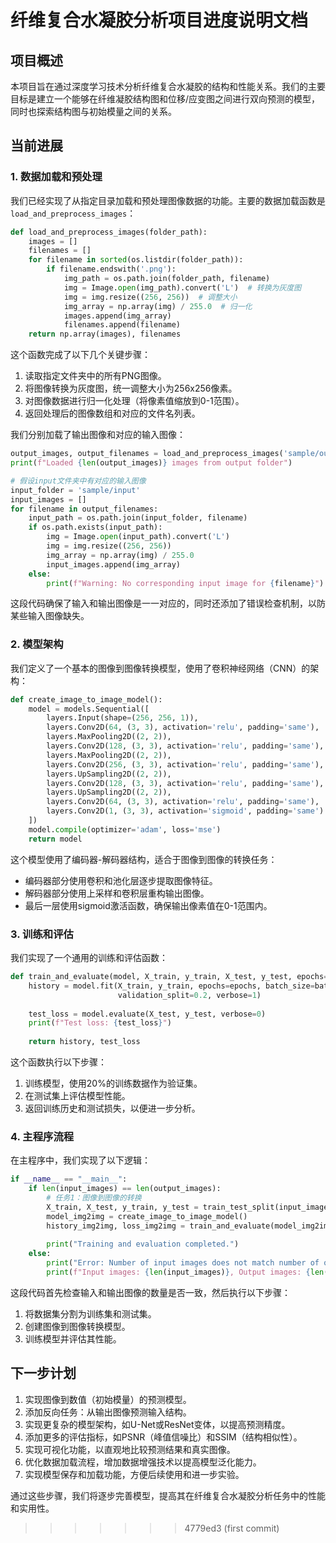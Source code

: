 # 纤维复合水凝胶分析项目进度说明文档

## 项目概述

本项目旨在通过深度学习技术分析纤维复合水凝胶的结构和性能关系。我们的主要目标是建立一个能够在纤维凝胶结构图和位移/应变图之间进行双向预测的模型，同时也探索结构图与初始模量之间的关系。

## 当前进展

### 1. 数据加载和预处理

我们已经实现了从指定目录加载和预处理图像数据的功能。主要的数据加载函数是`load_and_preprocess_images`：

```python
def load_and_preprocess_images(folder_path):
    images = []
    filenames = []
    for filename in sorted(os.listdir(folder_path)):
        if filename.endswith('.png'):
            img_path = os.path.join(folder_path, filename)
            img = Image.open(img_path).convert('L')  # 转换为灰度图
            img = img.resize((256, 256))  # 调整大小
            img_array = np.array(img) / 255.0  # 归一化
            images.append(img_array)
            filenames.append(filename)
    return np.array(images), filenames
```

这个函数完成了以下几个关键步骤：
1. 读取指定文件夹中的所有PNG图像。
2. 将图像转换为灰度图，统一调整大小为256x256像素。
3. 对图像数据进行归一化处理（将像素值缩放到0-1范围）。
4. 返回处理后的图像数组和对应的文件名列表。

我们分别加载了输出图像和对应的输入图像：

```python
output_images, output_filenames = load_and_preprocess_images('sample/output')
print(f"Loaded {len(output_images)} images from output folder")

# 假设input文件夹中有对应的输入图像
input_folder = 'sample/input'
input_images = []
for filename in output_filenames:
    input_path = os.path.join(input_folder, filename)
    if os.path.exists(input_path):
        img = Image.open(input_path).convert('L')
        img = img.resize((256, 256))
        img_array = np.array(img) / 255.0
        input_images.append(img_array)
    else:
        print(f"Warning: No corresponding input image for {filename}")
```

这段代码确保了输入和输出图像是一一对应的，同时还添加了错误检查机制，以防某些输入图像缺失。

### 2. 模型架构

我们定义了一个基本的图像到图像转换模型，使用了卷积神经网络（CNN）的架构：

```python
def create_image_to_image_model():
    model = models.Sequential([
        layers.Input(shape=(256, 256, 1)),
        layers.Conv2D(64, (3, 3), activation='relu', padding='same'),
        layers.MaxPooling2D((2, 2)),
        layers.Conv2D(128, (3, 3), activation='relu', padding='same'),
        layers.MaxPooling2D((2, 2)),
        layers.Conv2D(256, (3, 3), activation='relu', padding='same'),
        layers.UpSampling2D((2, 2)),
        layers.Conv2D(128, (3, 3), activation='relu', padding='same'),
        layers.UpSampling2D((2, 2)),
        layers.Conv2D(64, (3, 3), activation='relu', padding='same'),
        layers.Conv2D(1, (3, 3), activation='sigmoid', padding='same')
    ])
    model.compile(optimizer='adam', loss='mse')
    return model
```

这个模型使用了编码器-解码器结构，适合于图像到图像的转换任务：
- 编码器部分使用卷积和池化层逐步提取图像特征。
- 解码器部分使用上采样和卷积层重构输出图像。
- 最后一层使用sigmoid激活函数，确保输出像素值在0-1范围内。

### 3. 训练和评估

我们实现了一个通用的训练和评估函数：

```python
def train_and_evaluate(model, X_train, y_train, X_test, y_test, epochs=50, batch_size=32):
    history = model.fit(X_train, y_train, epochs=epochs, batch_size=batch_size, 
                        validation_split=0.2, verbose=1)
    
    test_loss = model.evaluate(X_test, y_test, verbose=0)
    print(f"Test loss: {test_loss}")
    
    return history, test_loss
```

这个函数执行以下步骤：
1. 训练模型，使用20%的训练数据作为验证集。
2. 在测试集上评估模型性能。
3. 返回训练历史和测试损失，以便进一步分析。

### 4. 主程序流程

在主程序中，我们实现了以下逻辑：

```python
if __name__ == "__main__":
    if len(input_images) == len(output_images):
        # 任务1：图像到图像的转换
        X_train, X_test, y_train, y_test = train_test_split(input_images, output_images, test_size=0.2, random_state=42)
        model_img2img = create_image_to_image_model()
        history_img2img, loss_img2img = train_and_evaluate(model_img2img, X_train, y_train, X_test, y_test)
        
        print("Training and evaluation completed.")
    else:
        print("Error: Number of input images does not match number of output images.")
        print(f"Input images: {len(input_images)}, Output images: {len(output_images)}")
```

这段代码首先检查输入和输出图像的数量是否一致，然后执行以下步骤：
1. 将数据集分割为训练集和测试集。
2. 创建图像到图像转换模型。
3. 训练模型并评估其性能。

## 下一步计划

1. 实现图像到数值（初始模量）的预测模型。
2. 添加反向任务：从输出图像预测输入结构。
3. 实现更复杂的模型架构，如U-Net或ResNet变体，以提高预测精度。
4. 添加更多的评估指标，如PSNR（峰值信噪比）和SSIM（结构相似性）。
5. 实现可视化功能，以直观地比较预测结果和真实图像。
6. 优化数据加载流程，增加数据增强技术以提高模型泛化能力。
7. 实现模型保存和加载功能，方便后续使用和进一步实验。

通过这些步骤，我们将逐步完善模型，提高其在纤维复合水凝胶分析任务中的性能和实用性。
>>>>>>> 4779ed3 (first commit)
